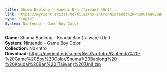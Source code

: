 ```yaml
---
title: Shuma Baolong - Koudai Ban (Taiwan) (Unl)
link: https://myrient.erista.me/files/No-Intro/Nintendo%20-%20Game%20Boy%20Color/Shuma%20Baolong%20-%20Koudai%20Ban%20(Taiwan)%20(Unl).zip
type: single1
System: Nintendo - Game Boy Color
---
```

<b>Game:</b> Shuma Baolong - Koudai Ban (Taiwan) (Unl)<br>
<b>System:</b> Nintendo - Game Boy Color<br>
<b>Collection:</b> No-Intro<br>
<b>Download:</b> https://myrient.erista.me/files/No-Intro/Nintendo%20-%20Game%20Boy%20Color/Shuma%20Baolong%20-%20Koudai%20Ban%20(Taiwan)%20(Unl).zip